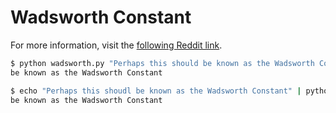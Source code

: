 Wadsworth Constant
==================

For more information, visit the [following Reddit link](http://redd.it/kxtzp).

```bash
$ python wadsworth.py "Perhaps this should be known as the Wadsworth Constant"
be known as the Wadsworth Constant

$ echo "Perhaps this shoudl be known as the Wadsworth Constant" | python wadsworth.py
be known as the Wadsworth Constant
```
